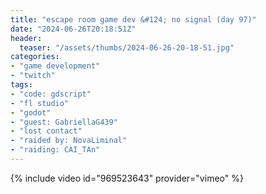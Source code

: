 ```yaml
---
title: "escape room game dev &#124; no signal (day 97)"
date: "2024-06-26T20:18:51Z"
header:
  teaser: "/assets/thumbs/2024-06-26-20-18-51.jpg"
categories:
- "game development"
- "twitch"
tags:
- "code: gdscript"
- "fl studio"
- "godot"
- "guest: GabriellaG439"
- "lost contact"
- "raided by: NovaLiminal"
- "raiding: CAI_TAn"
---
```

{% include video id="969523643" provider="vimeo" %}
